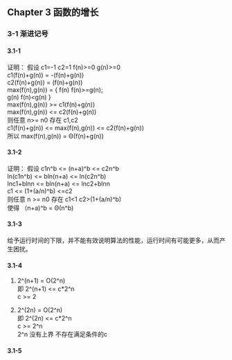 ## Chapter 3 函数的增长

### 3-1 渐进记号

#### 3.1-1

证明： 假设 c1=-1 c2=1 f(n)>=0 g(n)>=0  
c1(f(n)+g(n)) = -(f(n)+g(n))  
c2(f(n)+g(n)) = (f(n)+g(n))  
max(f(n),g(n)) = { f(n) f(n)>=g(n);  
                   g(n) f(n)<g(n) }  
max(f(n),g(n)) >= c1(f(n)+g(n))  
max(f(n),g(n)) <= c2(f(n)+g(n))  
则任意 n>= n0 存在 c1,c2  
c1(f(n)+g(n)) <= max(f(n),g(n)) <= c2(f(n)+g(n))  
所以 max(f(n),g(n)) = Θ(f(n)+g(n))  

#### 3.1-2

证明：
假设 c1n^b <= (n+a)^b <= c2n^b  
ln(c1n^b) <= bln(n+a) <= ln(c2n^b)  
lnc1+blnn <= bln(n+a) <= lnc2+blnn  
c1 <= (1+(a/n)^b) <=c2  
则任意 n >= n0 存在 c1<1 c2>(1+(a/n)^b)  
使得 （n+a)^b = Θ(n^b)  

#### 3.1-3

给予运行时间的下限，并不能有效说明算法的性能，运行时间有可能更多，从而产生困扰。

#### 3.1-4
1. 2^(n+1) = Ο(2^n)  
   即 2^(n+1) <= c*2^n  
   c >= 2  

2. 2^(2n) = O(2^n)  
   即 2^(2n) <= c*2^n  
   c >= 2^n  
   2^n 没有上界 不存在满足条件的c

#### 3.1-5
